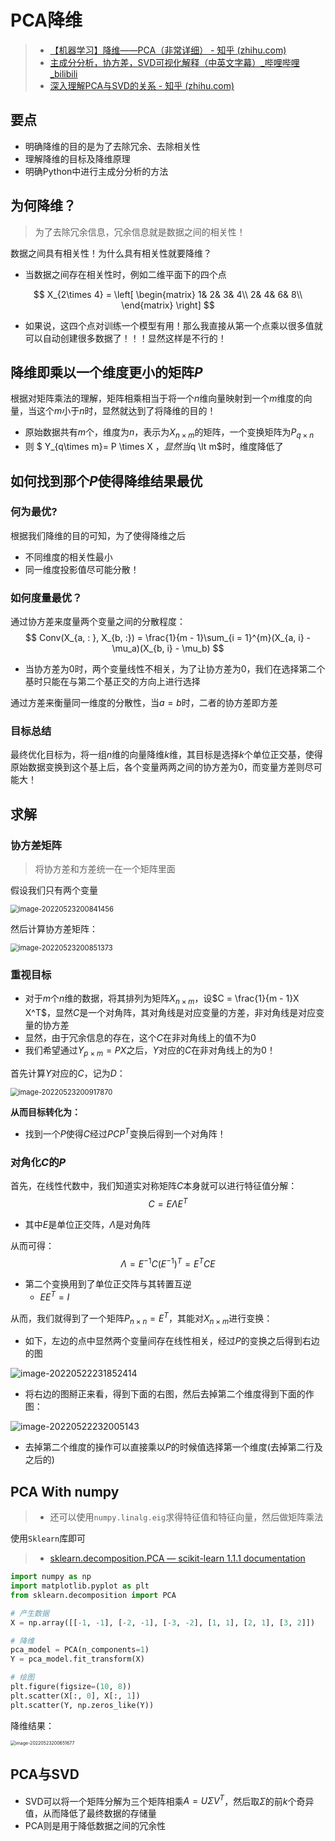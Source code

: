 PCA降维
=========

> - [【机器学习】降维——PCA（非常详细） - 知乎 (zhihu.com)](https://zhuanlan.zhihu.com/p/77151308)
> - [主成分分析，协方差，SVD可视化解释（中英文字幕）_哔哩哔哩_bilibili](https://www.bilibili.com/video/BV1RL411572w/?spm_id_from=333.788)
> - [深入理解PCA与SVD的关系 - 知乎 (zhihu.com)](https://zhuanlan.zhihu.com/p/58064462)

要点
----

- 明确降维的目的是为了去除冗余、去除相关性
- 理解降维的目标及降维原理
- 明确Python中进行主成分分析的方法

为何降维？
----------

> 为了去除冗余信息，冗余信息就是数据之间的相关性！

数据之间具有相关性！为什么具有相关性就要降维？

- 当数据之间存在相关性时，例如二维平面下的四个点

$$
X_{2\times 4} = \left[ \begin{matrix}
	1&		2&		3&		4\\
	2&		4&		6&		8\\
\end{matrix} \right]
$$

- 如果说，这四个点对训练一个模型有用！那么我直接从第一个点乘以很多值就可以自动创建很多数据了！！！显然这样是不行的！

降维即乘以一个维度更小的矩阵$P$
--------

根据对矩阵乘法的理解，矩阵相乘相当于将一个$n$维向量映射到一个$m$维度的向量，当这个$m$小于$n$时，显然就达到了将降维的目的！

- 原始数据共有$m$个，维度为$n$，表示为$X_{n\times m}$的矩阵，一个变换矩阵为$P_{q\times n}$
- 则 $ Y_{q\times m}= P \times X $，显然当$q \lt m$时，维度降低了

如何找到那个$P$使得降维结果最优
-------------------------------

### 何为最优?

根据我们降维的目的可知，为了使得降维之后

- 不同维度的相关性最小
- 同一维度投影值尽可能分散！

### 如何度量最优？

通过协方差来度量两个变量之间的分散程度：
$$
Conv(X_{a, : }, X_{b, :}) = \frac{1}{m - 1}\sum_{i = 1}^{m}(X_{a, i} - \mu_a)(X_{b, i} - \mu_b)
$$

- 当协方差为0时，两个变量线性不相关，为了让协方差为0，我们在选择第二个基时只能在与第二个基正交的方向上进行选择

通过方差来衡量同一维度的分散性，当$a = b$时，二者的协方差即方差

### 目标总结

最终优化目标为，将一组$n$维的向量降维$k$维，其目标是选择$k$个单位正交基，使得原始数据变换到这个基上后，各个变量两两之间的协方差为0，而变量方差则尽可能大！

求解
----

### 协方差矩阵

> 将协方差和方差统一在一个矩阵里面

假设我们只有两个变量

<img src="PCA.assets/image-20220523200841456.png" alt="image-20220523200841456" style="zoom:80%;" />

然后计算协方差矩阵：

<img src="PCA.assets/image-20220523200851373.png" alt="image-20220523200851373" style="zoom:80%;" />

### 重视目标

- 对于$m$个$n$维的数据，将其排列为矩阵$X_{n\times m}$，设$C = \frac{1}{m - 1}X X^T$，显然$C$是一个对角阵，其对角线是对应变量的方差，非对角线是对应变量的协方差
- 显然，由于冗余信息的存在，这个$C$在非对角线上的值不为$0$
- 我们希望通过$Y_{p\times m} = PX$之后，$Y$对应的$C$在非对角线上的为0！

首先计算$Y$对应的$C$，记为$D$：

<img src="PCA.assets/image-20220523200917870.png" alt="image-20220523200917870" style="zoom:80%;" />

**从而目标转化为：**

- 找到一个$P$使得$C$经过$PCP^T$变换后得到一个对角阵！

### 对角化$C$的$P$

首先，在线性代数中，我们知道实对称矩阵$C$本身就可以进行特征值分解：
$$
C=E\Lambda E^T
$$

- 其中$E$是单位正交阵，$\Lambda$是对角阵

从而可得：
$$
\Lambda =E^{-1}C\left( E^{-1} \right) ^T=E^TCE
$$

- 第二个变换用到了单位正交阵与其转置互逆
  - $EE^T = I$

从而，我们就得到了一个矩阵$P_{n\times n} = E^T$，其能对$X_{n\times m}$进行变换：

- 如下，左边的点中显然两个变量间存在线性相关，经过$P$的变换之后得到右边的图

![image-20220522231852414](PCA.assets/image-20220522231852414.png)

- 将右边的图掰正来看，得到下面的右图，然后去掉第二个维度得到下面的作图：

![image-20220522232005143](PCA.assets/image-20220522232005143.png)

- 去掉第二个维度的操作可以直接乘以$P$的时候值选择第一个维度(去掉第二行及之后的)

PCA With numpy
--------------------

> - 还可以使用`numpy.linalg.eig`求得特征值和特征向量，然后做矩阵乘法

使用`Sklearn`库即可

> - [sklearn.decomposition.PCA — scikit-learn 1.1.1 documentation](https://scikit-learn.org/stable/modules/generated/sklearn.decomposition.PCA.html)

```python
import numpy as np
import matplotlib.pyplot as plt
from sklearn.decomposition import PCA

# 产生数据
X = np.array([[-1, -1], [-2, -1], [-3, -2], [1, 1], [2, 1], [3, 2]])

# 降维
pca_model = PCA(n_components=1)
Y = pca_model.fit_transform(X)

# 绘图
plt.figure(figsize=(10, 8))
plt.scatter(X[:, 0], X[:, 1])
plt.scatter(Y, np.zeros_like(Y))
```

降维结果：

<img src="PCA.assets/image-20220523200651677.png" alt="image-20220523200651677" style="zoom:50%;" />

PCA与SVD
--------

- SVD可以将一个矩阵分解为三个矩阵相乘$A = U\Sigma V^T$，然后取$\Sigma$的前$k$个奇异值，从而降低了最终数据的存储量
- PCA则是用于降低数据之间的冗余性


